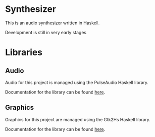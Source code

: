 # Synthesizer

This is an audio synthesizer written in Haskell.

Development is still in very early stages.

# Libraries

## Audio

Audio for this project is managed using the PulseAudio Haskell library.

Documentation for the library can be found [here](http://hackage.haskell.org/package/pulse-simple).

## Graphics

Graphics for this project are managed using the Gtk2Hs Haskell library.

Documentation for the library can be found [here](http://hackage.haskell.org/package/gtk).
